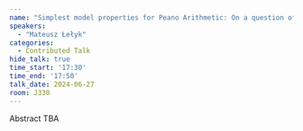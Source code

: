 ```yaml
---
name: "Simplest model properties for Peano Arithmetic: On a question of Montalban and Rossegger."
speakers:
  - "Mateusz Łełyk"
categories:
  - Contributed Talk
hide_talk: true
time_start: '17:30'
time_end: '17:50'
talk_date: 2024-06-27
room: J330
---
```


Abstract TBA
